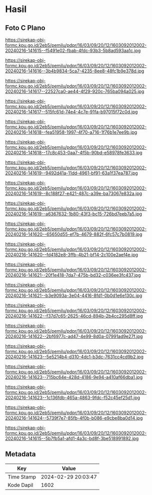 # Hasil

## Foto C Plano

https://sirekap-obj-formc.kpu.go.id/2eb5/pemilu/pdpr/16/03/09/20/12/1603092012002-20240216-141615--f5491e02-fbab-4fdc-93b3-5b8ad593aa1c.jpg

https://sirekap-obj-formc.kpu.go.id/2eb5/pemilu/pdpr/16/03/09/20/12/1603092012002-20240216-141616--3b4b9834-5ca7-4235-8ee8-48fc1b9e378d.jpg

https://sirekap-obj-formc.kpu.go.id/2eb5/pemilu/pdpr/16/03/09/20/12/1603092012002-20240216-141617--22527ca0-ae44-4f29-920c-765ba094a025.jpg

https://sirekap-obj-formc.kpu.go.id/2eb5/pemilu/pdpr/16/03/09/20/12/1603092012002-20240216-141617--515fc61d-74e4-4c7e-91fa-b97015f72c0d.jpg

https://sirekap-obj-formc.kpu.go.id/2eb5/pemilu/pdpr/16/03/09/20/12/1603092012002-20240216-141618--fea51958-1997-4f70-a716-1f76b1e7ee9b.jpg

https://sirekap-obj-formc.kpu.go.id/2eb5/pemilu/pdpr/16/03/09/20/12/1603092012002-20240216-141618--17c8c453-0aa7-4f5b-90bd-e58978fe3633.jpg

https://sirekap-obj-formc.kpu.go.id/2eb5/pemilu/pdpr/16/03/09/20/12/1603092012002-20240216-141619--9492d41a-11dd-4961-bf91-63a1f37ea787.jpg

https://sirekap-obj-formc.kpu.go.id/2eb5/pemilu/pdpr/16/03/09/20/12/1603092012002-20240216-141619--8c188f27-e421-487c-a39e-ba73067e832a.jpg

https://sirekap-obj-formc.kpu.go.id/2eb5/pemilu/pdpr/16/03/09/20/12/1603092012002-20240216-141619--a6367632-1b80-43f3-bc15-726bd7eeb7a5.jpg

https://sirekap-obj-formc.kpu.go.id/2eb5/pemilu/pdpr/16/03/09/20/12/1603092012002-20240216-141620--65650d55-ef7b-4679-882f-6fc57c7b0819.jpg

https://sirekap-obj-formc.kpu.go.id/2eb5/pemilu/pdpr/16/03/09/20/12/1603092012002-20240216-141620--fd4182e8-3ffb-4b21-bf14-2c100e2aef4e.jpg

https://sirekap-obj-formc.kpu.go.id/2eb5/pemilu/pdpr/16/03/09/20/12/1603092012002-20240216-141621--20f1e418-7da7-475b-bd32-c036ee3fc437.jpg

https://sirekap-obj-formc.kpu.go.id/2eb5/pemilu/pdpr/16/03/09/20/12/1603092012002-20240216-141621--b3e9093a-3e04-4416-8fd1-0b0d1e6e130c.jpg

https://sirekap-obj-formc.kpu.go.id/2eb5/pemilu/pdpr/16/03/09/20/12/1603092012002-20240216-141622--f37d7c65-2625-46cd-894b-2b4cc295d8ff.jpg

https://sirekap-obj-formc.kpu.go.id/2eb5/pemilu/pdpr/16/03/09/20/12/1603092012002-20240216-141622--2bf6977c-ad47-4e99-8d0a-07991ad9e27f.jpg

https://sirekap-obj-formc.kpu.go.id/2eb5/pemilu/pdpr/16/03/09/20/12/1603092012002-20240216-141623--5e5214b4-d310-4dc1-b3dc-7631cc4cd9b2.jpg

https://sirekap-obj-formc.kpu.go.id/2eb5/pemilu/pdpr/16/03/09/20/12/1603092012002-20240216-141623--715bc64e-428d-4186-9e94-a410af66dba1.jpg

https://sirekap-obj-formc.kpu.go.id/2eb5/pemilu/pdpr/16/03/09/20/12/1603092012002-20240216-141623--1c136fdb-465a-4863-9fdc-f52c45ef25d1.jpg

https://sirekap-obj-formc.kpu.go.id/2eb5/pemilu/pdpr/16/03/09/20/12/1603092012002-20240216-141624--5739f7e7-85fb-4f0b-b086-e9cbe8ba0d14.jpg

https://sirekap-obj-formc.kpu.go.id/2eb5/pemilu/pdpr/16/03/09/20/12/1603092012002-20240216-141615--5b7fb5a1-afd1-4a3c-bd8f-3be518991892.jpg


## Metadata

| Key        | Value               |
| ---------- | ------------------- |
| Time Stamp | 2024-02-29 20:03:47 |
| Kode Dapil | 1602                |



